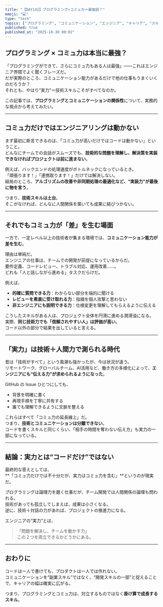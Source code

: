 ```yaml
---
title: "【DAY142】プログラミング×コミュ力＝最強説？"
emoji: "💻"
type: "tech"
topics: ["プログラミング", "コミュニケーション", "エンジニア", "キャリア", "スキル"]
published: true
published_at: "2025-10-30 00:02"
---
```


## プログラミング × コミュ力は本当に最強？

「プログラミングができて、さらにコミュ力もある人は最強」——これはエンジニア界隈でよく聞くフレーズだ。  
だが実際のところ、コミュニケーション能力があるだけで他の仕事もうまくいくのだろうか？  
それとも、やはり“実力”＝技術スキルこそがすべてなのか。

この記事では、**プログラミングとコミュニケーションの関係性**について、実務的な視点から考えてみたい。

---

## コミュ力だけではエンジニアリングは動かない

まず最初に断言できるのは、「コミュ力が高いだけではコードは動かない」ということ。  
どんなにチームでの会話がスムーズでも、**技術的な問題を理解し、解決策を実装できなければプロジェクトは前に進まない**。

例えば、バックエンドの処理速度がボトルネックになっているとき。  
「頑張ります！」「連携取ります！」だけでは解決しない。  
結局のところ、**アルゴリズムの改善や非同期処理の最適化など、“実装力”が最後に物を言う**。

つまり、**技術スキルは土台**。  
そこがなければ、どんなに人間関係を築いても成果に結びつかない。

---

## それでもコミュ力が「差」を生む場面

一方で、一定レベル以上の技術者が集まる環境では、**コミュニケーション能力が差を生む**。

理由は単純だ。  
エンジニアの仕事は、チームでの開発が前提になっているからだ。  
要件定義、コードレビュー、トラブル対応、運用改善……。  
どれも「人と話しながら進める」タスクだらけだ。

例えば、  
- **的確に質問できる力**：わからない部分を端的に聞ける  
- **レビューを素直に受け取れる力**：指摘を個人攻撃と思わない  
- **非エンジニアにも説明できる力**：仕様変更を理解してもらえるように伝える  

こうしたスキルがある人は、プロジェクト全体を円滑に進める潤滑油になる。  
実際、**同じ技術力でも「信頼されやすい人」は評価が高い**。  
コード以外の部分で結果を出していると言える。

---

## 「実力」は技術＋人間力で測られる時代

昔は「技術がすべて」という風潮も強かったが、今は状況が違う。  
リモートワーク、グローバルチーム、AI活用など、働き方の多様化によって、**エンジニアにも“伝える力”が求められるようになった**。

GitHub の Issue ひとつにしても、  
- 背景を明確に書く  
- 再現手順を丁寧に共有する  
- 誰でも理解できるように文脈を整える  

これらはすべて「コミュ力の延長線上」だ。  
つまり、**技術とコミュニケーションは分離できない**。  
コードを書くスキルと同じくらい、「相手の時間を奪わない伝え方」も実力の一部になっている。

---

## 結論：実力とは“コードだけ”ではない

最終的な答えとしては、  
**「コミュ力だけでは不十分だが、実力はコミュ力を含む」**というのが現実だ。

プログラミングは論理力を磨く仕事だが、チーム開発では人間関係の論理も問われる。  
技術があっても孤立してしまえば、成果は小さくなる。  
逆に、技術＋対話の力があれば、プロジェクトの推進力になる。

エンジニアの“実力”とは、  
> 「問題を解決し、チームを動かす力」  
この２つを両立できるかどうかにある。

---

## おわりに

コードは一人で書けても、プロダクトは一人では作れない。  
コミュニケーションを“副業スキル”ではなく、“開発スキルの一部”と捉えることで、キャリアの幅は確実に広がる。  

つまり、プログラミングとコミュ力は、対立するものではなく**掛け算で成長するスキル**。